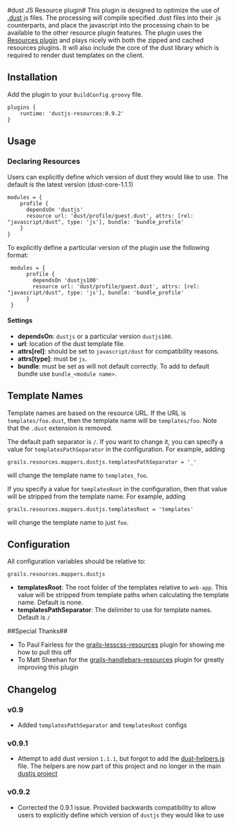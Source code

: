 #dust JS Resource plugin#
This plugin is designed to optimize the use of <a href="https://github.com/linkedin/dustjs">.dust</a> js files. The processing will compile specified .dust files into their .js counterparts, and place the javascript into the processing chain to be available to the other resource plugin features. The plugin uses the <a href="http://www.grails.org/plugin/resources">Resources plugin</a> and plays nicely with both the zipped and cached resources plugins. It will also include the core of the dust library which is required to render dust templates on the client.

## Installation

Add the plugin to your `BuildConfig.groovy` file.

    plugins {
        runtime: 'dustjs-resources:0.9.2'
    }

## Usage

### Declaring Resources

Users can explicitly define which version of dust they would like to use. The default is the latest version (dust-core-1.1.1)

    modules = {
        profile {
          dependsOn 'dustjs'
          resource url: 'dust/profile/guest.dust', attrs: [rel: "javascript/dust", type: 'js'], bundle: 'bundle_profile'
        }
    }

To explicitly define a particular version of the plugin use the following format:

     modules = {
          profile {
            dependsOn 'dustjs100'
            resource url: 'dust/profile/guest.dust', attrs: [rel: "javascript/dust", type: 'js'], bundle: 'bundle_profile'
          }
     }

#### Settings

*   **dependsOn**: `dustjs` or a particular version `dustjs100`.
*   **url**: location of the dust template file.
*   **attrs[rel]**: should be set to `javascript/dust` for compatibility reasons.
*   **attrs[type]**: must be `js`.
*   **bundle**: must be set as will not default correctly. To add to default bundle use `bundle_<module name>`.

## Template Names

Template names are based on the resource URL. If the URL is `templates/foo.dust`, then the template name will be `templates/foo`.
Note that the `.dust` extension is removed.

The default path separator is `/`. If you want to change it, you can specify a value for `templatesPathSeparator` in the configuration. For example,
adding

    grails.resources.mappers.dustjs.templatesPathSeparator = '_'

will change the template name to `templates_foo`.

If you specify a value for `templatesRoot` in the configuration, then that value will be stripped from the template name. For example, adding

    grails.resources.mappers.dustjs.templatesRoot = 'templates'

will change the template name to just `foo`.

## Configuration

All configuration variables should be relative to:

    grails.resources.mappers.dustjs

*   **templatesRoot**: The root folder of the templates relative to `web-app`. This value will be stripped from template paths when calculating the template name. Default is none.
*   **templatesPathSeparator**: The delimiter to use for template names. Default is `/`


##Special Thanks##
* To Paul Fairless for the <a href="https://github.com/paulfairless/grails-lesscss-resources">grails-lesscss-resources</a> plugin for showing me how to pull this off
* To Matt Sheehan for the <a href="https://github.com/sheehan/grails-handlebars-resources">grails-handlebars-resources</a> plugin for greatly improving this plugin

## Changelog

### v0.9

*   Added `templatesPathSeparator` and `templatesRoot` configs

### v0.9.1

*   Attempt to add dust version `1.1.1`, but forgot to add the <a href="https://github.com/linkedin/dustjs-helpers">dust-helpers.js</a> file.
    The helpers are now part of this project and no longer in the main <a href="https://github.com/linkedin/dustjs">dustjs project</a>

### v0.9.2

*   Corrected the 0.9.1 issue. Provided backwards compatibility to allow users to explicitly define which version of `dustjs` they would like to use